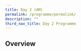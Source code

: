 ```yaml
---
title: Day 2 (AM)
permalink: /programme/permalink/
description: ""
third_nav_title: Day 2 Programme
---
```

## Overview